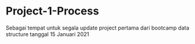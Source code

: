 # Project-1-Process
Sebagai tempat untuk segala update project pertama dari bootcamp data structure tanggal 15 Januari 2021
